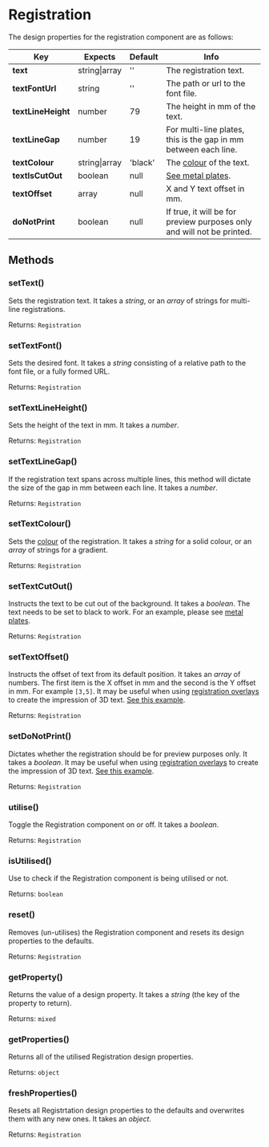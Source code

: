 # Registration

The design properties for the registration component are as follows:

| Key | Expects | Default | Info |
| --- | --- | --- | --- |
| **text** | string\|array | '' | The registration text. |
| **textFontUrl** | string | '' | The path or url to the font file. |
| **textLineHeight** | number | 79 | The height in mm of the text. |
| **textLineGap** | number | 19 | For multi-line plates, this is the gap in mm between each line. |
| **textColour** | string\|array | 'black' | The [colour](/other/colour.md) of the text. |
| **textIsCutOut** | boolean | null | [See metal plates](/examples/oblongs.md#metal-oblong).  |
| **textOffset** | array | null | X and Y text offset in mm. |
| **doNotPrint** | boolean | null | If true, it will be for preview purposes only and will not be printed. |

## Methods <!-- {docsify-ignore} -->

### setText()

Sets the registration text. It takes a *string*, or an *array* of strings for multi-line registrations.

Returns: `Registration`

### setTextFont()

Sets the desired font. It takes a *string* consisting of a relative path to the font file, or a fully formed URL.

Returns: `Registration`

### setTextLineHeight()

Sets the height of the text in mm. It takes a *number*.

Returns: `Registration`

### setTextLineGap()

If the registration text spans across multiple lines, this method will dictate the size of the gap in mm between each line. It takes a *number*.

Returns: `Registration`

### setTextColour()

Sets the [colour](/other/colour.md) of the registration. It takes a *string* for a solid colour, or an *array* of strings for a gradient.

Returns: `Registration`

### setTextCutOut()

Instructs the text to be cut out of the background. It takes a *boolean*. The text needs to be set to black to work. For an example, please see [metal plates](/examples/oblongs.md#metal-oblong).

Returns: `Registration`

### setTextOffset()

Instructs the offset of text from its default position. It takes an *array* of numbers. The first item is the X offset in mm and the second is the Y offset in mm. For example `[3,5]`. It may be useful when using [registration overlays](/additional/registration-overlay-store.md) to create the impression of 3D text. [See this example](/examples/oblongs.md#standard-oblong-4d-stacked).

Returns: `Registration`

### setDoNotPrint()

Dictates whether the registration should be for preview purposes only. It takes a *boolean*. It may be useful when using [registration overlays](/additional/registration-overlay-store.md) to create the impression of 3D text. [See this example](/examples/oblongs.md#standard-oblong-4d-stacked).

Returns: `Registration`

### utilise()

Toggle the Registration component on or off. It takes a *boolean*.

Returns: `Registration`

### isUtilised()

Use to check if the Registration component is being utilised or not.

Returns: `boolean`

### reset()

Removes (un-utilises) the Registration component and resets its design properties to the defaults.

Returns: `Registration`

### getProperty()

Returns the value of a design property. It takes a *string* (the key of the property to return).

Returns: `mixed`

### getProperties()

Returns all of the utilised Registration design properties.

Returns: `object`

### freshProperties()

Resets all Registrtation design properties to the defaults and overwrites them with any new ones. It takes an *object*.

Returns: `Registration`